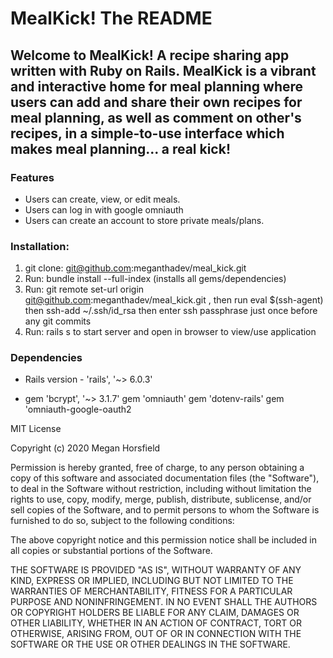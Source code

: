 # MealKick! The README

## Welcome to MealKick! A recipe sharing app written with Ruby on Rails. MealKick is a vibrant and interactive home for meal planning where users can add and share their own recipes for meal planning, as well as comment on other's recipes, in a simple-to-use interface which makes meal planning... a real kick!

### Features

- Users can create, view, or edit meals.
- Users can log in with google omniauth
- Users can create an account to store private meals/plans.


### Installation:

1) git clone: git@github.com:meganthadev/meal_kick.git
2) Run:   bundle install --full-index (installs all gems/dependencies)
2) Run:   git remote set-url origin git@github.com:meganthadev/meal_kick.git , then run   eval $(ssh-agent)  then 
  ssh-add ~/.ssh/id_rsa   then enter ssh passphrase just once before any git commits
3) Run: rails s to start server and open in browser to view/use application


### Dependencies

* Rails version - 'rails', '~> 6.0.3'

* gem 'bcrypt', '~> 3.1.7'
  gem 'omniauth'
  gem 'dotenv-rails'
  gem 'omniauth-google-oauth2





MIT License

Copyright (c) 2020 Megan Horsfield

Permission is hereby granted, free of charge, to any person obtaining a copy of this software and associated documentation files (the "Software"), to deal in the Software without restriction, including without limitation the rights to use, copy, modify, merge, publish, distribute, sublicense, and/or sell copies of the Software, and to permit persons to whom the Software is furnished to do so, subject to the following conditions:

The above copyright notice and this permission notice shall be included in all copies or substantial portions of the Software.

THE SOFTWARE IS PROVIDED "AS IS", WITHOUT WARRANTY OF ANY KIND, EXPRESS OR IMPLIED, INCLUDING BUT NOT LIMITED TO THE WARRANTIES OF MERCHANTABILITY, FITNESS FOR A PARTICULAR PURPOSE AND NONINFRINGEMENT. IN NO EVENT SHALL THE AUTHORS OR COPYRIGHT HOLDERS BE LIABLE FOR ANY CLAIM, DAMAGES OR OTHER LIABILITY, WHETHER IN AN ACTION OF CONTRACT, TORT OR OTHERWISE, ARISING FROM, OUT OF OR IN CONNECTION WITH THE SOFTWARE OR THE USE OR OTHER DEALINGS IN THE SOFTWARE.

